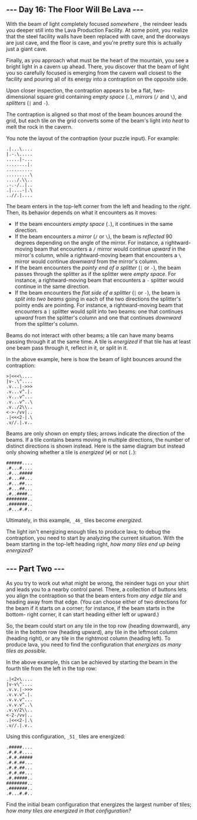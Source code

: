 ## \--- Day 16: The Floor Will Be Lava ---

With the beam of light completely focused _somewhere_ , the reindeer leads you
deeper still into the Lava Production Facility. At some point, you realize
that the steel facility walls have been replaced with cave, and the doorways
are just cave, and the floor is cave, and you're pretty sure this is actually
just a giant cave.

Finally, as you approach what must be the heart of the mountain, you see a
bright light in a cavern up ahead. There, you discover that the beam of light
you so carefully focused is emerging from the cavern wall closest to the
facility and pouring all of its energy into a contraption on the opposite
side.

Upon closer inspection, the contraption appears to be a flat, two-dimensional
square grid containing _empty space_ (`.`), _mirrors_ (`/` and `\`), and
_splitters_ (`|` and `-`).

The contraption is aligned so that most of the beam bounces around the grid,
but each tile on the grid converts some of the beam's light into _heat_ to
melt the rock in the cavern.

You note the layout of the contraption (your puzzle input). For example:

    
    
    .|...\....
    |.-.\.....
    .....|-...
    ........|.
    ..........
    .........\
    ..../.\\..
    .-.-/..|..
    .|....-|.\
    ..//.|....
    

The beam enters in the top-left corner from the left and heading to the
_right_. Then, its behavior depends on what it encounters as it moves:

  * If the beam encounters _empty space_ (`.`), it continues in the same direction.
  * If the beam encounters a _mirror_ (`/` or `\`), the beam is _reflected_ 90 degrees depending on the angle of the mirror. For instance, a rightward-moving beam that encounters a `/` mirror would continue _upward_ in the mirror's column, while a rightward-moving beam that encounters a `\` mirror would continue _downward_ from the mirror's column.
  * If the beam encounters the _pointy end of a splitter_ (`|` or `-`), the beam passes through the splitter as if the splitter were _empty space_. For instance, a rightward-moving beam that encounters a `-` splitter would continue in the same direction.
  * If the beam encounters the _flat side of a splitter_ (`|` or `-`), the beam is _split into two beams_ going in each of the two directions the splitter's pointy ends are pointing. For instance, a rightward-moving beam that encounters a `|` splitter would split into two beams: one that continues _upward_ from the splitter's column and one that continues _downward_ from the splitter's column.

Beams do not interact with other beams; a tile can have many beams passing
through it at the same time. A tile is _energized_ if that tile has at least
one beam pass through it, reflect in it, or split in it.

In the above example, here is how the beam of light bounces around the
contraption:

    
    
    >|<<<\....
    |v-.\^....
    .v...|->>>
    .v...v^.|.
    .v...v^...
    .v...v^..\
    .v../2\\..
    <->-/vv|..
    .|<<<2-|.\
    .v//.|.v..
    

Beams are only shown on empty tiles; arrows indicate the direction of the
beams. If a tile contains beams moving in multiple directions, the number of
distinct directions is shown instead. Here is the same diagram but instead
only showing whether a tile is _energized_ (`#`) or not (`.`):

    
    
    ######....
    .#...#....
    .#...#####
    .#...##...
    .#...##...
    .#...##...
    .#..####..
    ########..
    .#######..
    .#...#.#..
    

Ultimately, in this example, `_46_` tiles become _energized_.

The light isn't energizing enough tiles to produce lava; to debug the
contraption, you need to start by analyzing the current situation. With the
beam starting in the top-left heading right, _how many tiles end up being
energized?_






## \--- Part Two ---

As you try to work out what might be wrong, the reindeer tugs on your shirt
and leads you to a nearby control panel. There, a collection of buttons lets
you align the contraption so that the beam enters from _any edge tile_ and
heading away from that edge. (You can choose either of two directions for the
beam if it starts on a corner; for instance, if the beam starts in the bottom-
right corner, it can start heading either left or upward.)

So, the beam could start on any tile in the top row (heading downward), any
tile in the bottom row (heading upward), any tile in the leftmost column
(heading right), or any tile in the rightmost column (heading left). To
produce lava, you need to find the configuration that _energizes as many tiles
as possible_.

In the above example, this can be achieved by starting the beam in the fourth
tile from the left in the top row:

    
    
    .|<2<\....
    |v-v\^....
    .v.v.|->>>
    .v.v.v^.|.
    .v.v.v^...
    .v.v.v^..\
    .v.v/2\\..
    <-2-/vv|..
    .|<<<2-|.\
    .v//.|.v..
    

Using this configuration, `_51_` tiles are energized:

    
    
    .#####....
    .#.#.#....
    .#.#.#####
    .#.#.##...
    .#.#.##...
    .#.#.##...
    .#.#####..
    ########..
    .#######..
    .#...#.#..
    

Find the initial beam configuration that energizes the largest number of
tiles; _how many tiles are energized in that configuration?_

